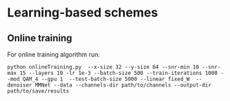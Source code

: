 # Learning-based schemes
## Online training
For online training algorithm run:
```
python onlineTraining.py  --x-size 32 --y-size 64 --snr-min 10 --snr-max 15 --layers 10 -lr 1e-3 --batch-size 500 --train-iterations 1000 --mod QAM_4 --gpu 1  --test-batch-size 5000 --linear fixed_W  --denoiser MMNet --data --channels-dir path/to/channels --output-dir path/to/save/results
```
